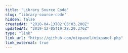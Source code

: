 ```yaml
---
title: "Library Source Code"
slug: "library-source-code"
hidden: false
createdAt: "2018-04-13T02:05:03.200Z"
updatedAt: "2019-12-05T19:28:29.376Z"
type: "link"
link_url: "https://github.com/mixpanel/mixpanel-php"
link_external: true
---
```

